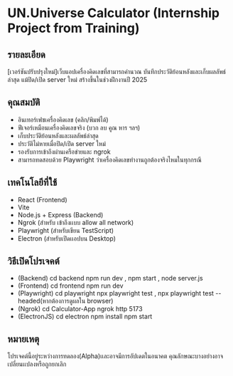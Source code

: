 # UN.Universe Calculator (Internship Project from Training)

## รายละเอียด
[เวอร์ชันปรับปรุงใหม่]เว็บแอปเครื่องคิดเลขที่สามารถคำนวณ บันทึกประวัติย้อนหลังและเก็บผลลัพธ์ล่าสุด แม้ปิด/เปิด server ใหม่ สร้างขึ้นในช่วงฝึกงานปี 2025

## คุณสมบัติ
- อินเทอร์เฟซเครื่องคิดเลข (คลิก/พิมพ์ได้)
- ฟีเจอร์เหมือนเครื่องคิดเลขจริง (บวก ลบ คูณ หาร ฯลฯ)
- เก็บประวัติย้อนหลังและผลลัพธ์ล่าสุด
- ประวัติไม่หายเมื่อปิด/เปิด server ใหม่
- รองรับการเข้าถึงผ่านเครือข่ายและ ngrok
- สามารถทดสอบด้วย Playwright ว่าเครื่องคิดเลขทำงานถูกต้องจริงไหมในทุกกรณี

## เทคโนโลยีที่ใช้
- React (Frontend)
- Vite
- Node.js + Express (Backend)
- Ngrok (สำหรับ เข้าถึงเเบบ allow all network)
- Playwright (สำหรับเขียน TestScript)
- Electron (สำหรับเปิดเเอปบน Desktop)

## วิธีเปิดโปรเจคต์
- (Backend)
    cd backend
    npm run dev , npm start , node server.js
- (Frontend)
    cd frontend
    npm run dev
- (Playwright)
    cd playwright
    npx playwright test , npx playwright test --headed(หากต้องการดูผลใน browser)
- (Ngrok)
    cd Calculator-App
    ngrok http 5173
- (ElectronJS)
    cd electron
    npm install
    npm start

## หมายเหตุ
โปรเจคต์นี้อยู่ระหว่างการทดลอง(Alpha)เเละอาจมีการอัปเดตในอนาคต คุณลักษณะบางอย่างอาจเปลี่ยนเเปลงหรือถูกยกเลิก
